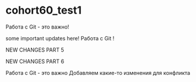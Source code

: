 # cohort60_test1

Работа с Git - это важно!

some important updates here!
Работа с Git !

NEW CHANGES PART 5

NEW CHANGES PART 6

Работа с Git - это важно
Добавляем какие-то изменения для конфликта
